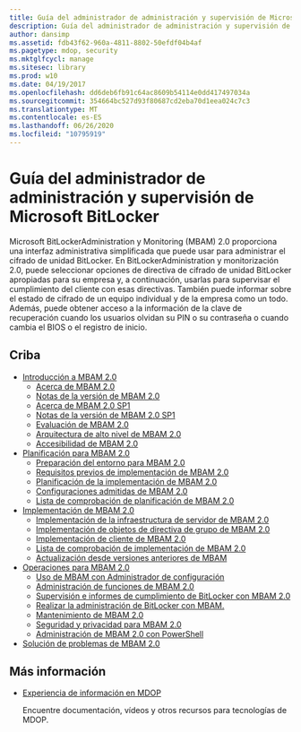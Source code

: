 ```yaml
---
title: Guía del administrador de administración y supervisión de Microsoft BitLocker
description: Guía del administrador de administración y supervisión de Microsoft BitLocker
author: dansimp
ms.assetid: fdb43f62-960a-4811-8802-50efdf04b4af
ms.pagetype: mdop, security
ms.mktglfcycl: manage
ms.sitesec: library
ms.prod: w10
ms.date: 04/19/2017
ms.openlocfilehash: dd6deb6fb91c64ac8609b54114e0dd417497034a
ms.sourcegitcommit: 354664bc527d93f80687cd2eba70d1eea024c7c3
ms.translationtype: MT
ms.contentlocale: es-ES
ms.lasthandoff: 06/26/2020
ms.locfileid: "10795919"
---
```

# Guía del administrador de administración y supervisión de Microsoft BitLocker

Microsoft BitLockerAdministration y Monitoring (MBAM) 2.0 proporciona una interfaz administrativa simplificada que puede usar para administrar el cifrado de unidad BitLocker. En BitLockerAdministration y monitorización 2.0, puede seleccionar opciones de directiva de cifrado de unidad BitLocker apropiadas para su empresa y, a continuación, usarlas para supervisar el cumplimiento del cliente con esas directivas. También puede informar sobre el estado de cifrado de un equipo individual y de la empresa como un todo. Además, puede obtener acceso a la información de la clave de recuperación cuando los usuarios olvidan su PIN o su contraseña o cuando cambia el BIOS o el registro de inicio.

## Criba

- [Introducción a MBAM 2.0](getting-started-with-mbam-20-mbam-2.md)
  - [Acerca de MBAM 2.0](about-mbam-20-mbam-2.md)
  - [Notas de la versión de MBAM 2.0](release-notes-for-mbam-20-mbam-2.md)
  - [Acerca de MBAM 2.0 SP1](about-mbam-20-sp1.md)
  - [Notas de la versión de MBAM 2.0 SP1](release-notes-for-mbam-20-sp1.md)
  - [Evaluación de MBAM 2.0](evaluating-mbam-20-mbam-2.md)
  - [Arquitectura de alto nivel de MBAM 2.0](high-level-architecture-for-mbam-20-mbam-2.md)
  - [Accesibilidad de MBAM 2.0](accessibility-for-mbam-20-mbam-2.md)
- [Planificación para MBAM 2.0](planning-for-mbam-20-mbam-2.md)
  - [Preparación del entorno para MBAM 2.0](preparing-your-environment-for-mbam-20-mbam-2.md)
  - [Requisitos previos de implementación de MBAM 2.0](mbam-20-deployment-prerequisites-mbam-2.md)
  - [Planificación de la implementación de MBAM 2.0](planning-to-deploy-mbam-20-mbam-2.md)
  - [Configuraciones admitidas de MBAM 2.0](mbam-20-supported-configurations-mbam-2.md)
  - [Lista de comprobación de planificación de MBAM 2.0](mbam-20-planning-checklist-mbam-2.md)
- [Implementación de MBAM 2.0](deploying-mbam-20-mbam-2.md)
  - [Implementación de la infraestructura de servidor de MBAM 2.0](deploying-the-mbam-20-server-infrastructure-mbam-2.md)
  - [Implementación de objetos de directiva de grupo de MBAM 2.0](deploying-mbam-20-group-policy-objects-mbam-2.md)
  - [Implementación de cliente de MBAM 2.0](deploying-the-mbam-20-client-mbam-2.md)
  - [Lista de comprobación de implementación de MBAM 2.0](mbam-20-deployment-checklist-mbam-2.md)
  - [Actualización desde versiones anteriores de MBAM](upgrading-from-previous-versions-of-mbam.md)
- [Operaciones para MBAM 2.0](operations-for-mbam-20-mbam-2.md)
  - [Uso de MBAM con Administrador de configuración](using-mbam-with-configuration-manager.md)
  - [Administración de funciones de MBAM 2.0](administering-mbam-20-features-mbam-2.md)
  - [Supervisión e informes de cumplimiento de BitLocker con MBAM 2.0](monitoring-and-reporting-bitlocker-compliance-with-mbam-20-mbam-2.md)
  - [Realizar la administración de BitLocker con MBAM.](performing-bitlocker-management-with-mbam-mbam-2.md)
  - [Mantenimiento de MBAM 2.0](maintaining-mbam-20-mbam-2.md)
  - [Seguridad y privacidad para MBAM 2.0](security-and-privacy-for-mbam-20-mbam-2.md)
  - [Administración de MBAM 2.0 con PowerShell](administering-mbam-20-using-powershell-mbam-2.md)
- [Solución de problemas de MBAM 2.0](troubleshooting-mbam-20-mbam-2.md)

## Más información

- [Experiencia de información en MDOP](index.md)

  Encuentre documentación, vídeos y otros recursos para tecnologías de MDOP.

 

 





